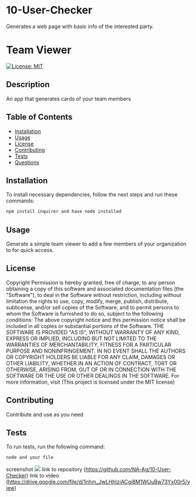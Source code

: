 # 10-User-Checker
Generates a web page with basic info of the interested party. 

# Team Viewer
[![License: MIT](https://img.shields.io/badge/License-MIT-yellow.svg)](https://opensource.org/licenses/MIT)
## Description
An app that generates cards of your team members
## Table of Contents 
- [Installation](#installation)
- [Usage](#usage)
- [License](#license)
- [Contributing](#contributing)
- [Tests](#tests)
- [Questions](#questions)
## Installation
To install necessary dependencies, follow the next steps and run these commands:
```bash
npm install inquirer and have node installed
```
## Usage
Generate a simple team viewer to add a few members of your organization to for quick access. 

## License
    
  Copyright <YEAR> <COPYRIGHT HOLDER>
  Permission is hereby granted, free of charge, to any person obtaining a copy of this software and associated documentation files (the "Software"), to deal in the Software without restriction, including without limitation the rights to use, copy, modify, merge, publish, distribute, sublicense, and/or sell copies of the Software, and to permit persons to whom the Software is furnished to do so, subject to the following conditions:
  The above copyright notice and this permission notice shall be included in all copies or substantial portions of the Software.
  THE SOFTWARE IS PROVIDED "AS IS", WITHOUT WARRANTY OF ANY KIND, EXPRESS OR IMPLIED, INCLUDING BUT NOT LIMITED TO THE WARRANTIES OF MERCHANTABILITY, FITNESS FOR A PARTICULAR PURPOSE AND NONINFRINGEMENT. IN NO EVENT SHALL THE AUTHORS OR COPYRIGHT HOLDERS BE LIABLE FOR ANY CLAIM, DAMAGES OR OTHER LIABILITY, WHETHER IN AN ACTION OF CONTRACT, TORT OR OTHERWISE, ARISING FROM, OUT OF OR IN CONNECTION WITH THE SOFTWARE OR THE USE OR OTHER DEALINGS IN THE SOFTWARE.
  For more information, visit (This project is licensed under the MIT license)
  
  
## Contributing
Contribute and use as you need
## Tests
To run tests, run the following command:
```bash
node and your file
```
screenshot  ![](./10-screenshot-working.PNG)
link to repository (https://github.com/NA-Ag/10-User-Checker)
link to video (https://drive.google.com/file/d/1nhm_JwLHhIziACgi8M1WUuBw73Yx00r5/view)
